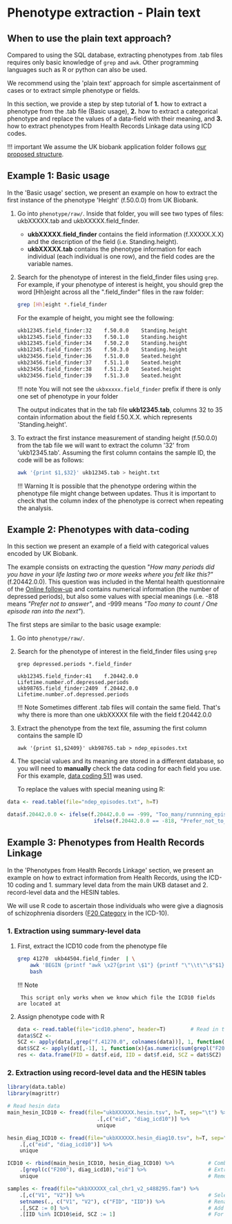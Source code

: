 # Phenotype extraction - Plain text

## When to use the plain text approach?

Compared to using the SQL database, extracting phenotypes from .tab files requires only basic knowledge of `grep` and `awk`. Other programming languages such as R or python can also be used.

We recommend using the 'plain text' approach for simple ascertainment of cases or to extract simple phenotype or fields. 

In this section, we provide a step by step tutorial of **1.** how to extract a phenotype from the .tab file (Basic usage), **2.** how to extract a categorical phenotype and replace the values of a data-field with their meaning, and **3.** how to extract phenotypes from Health Records Linkage data using ICD codes.

!!! important
    We assume the UK biobank application folder follows [our proposed structure](../../admin/master_generation/#expected-result).

## Example 1: Basic usage

In the 'Basic usage' section, we present an example on how to extract the first instance of the phenotype 'Height' (f.50.0.0) from UK Biobank.

1. Go into `phenotype/raw/`. Inside that folder, you will see two types of files: ukbXXXXX.tab and ukbXXXXX.field_finder.

	- **ukbXXXXX.field_finder** contains the field information (f.XXXXX.X.X) and the description of the field (i.e. Standing.height).
	- **ukbXXXXX.tab** contains the phenotype information for each individual (each individual is one row), and the field codes are the variable names.

2. Search for the phenotype of interest in the field_finder files using `grep`. For example, if your phenotype of interest is height, you should grep the word [Hh]eight across all the ".field_finder" files in the raw folder:

    ```bash
    grep [Hh]eight *.field_finder
    ```
    For the example of height, you might see the following: 
 
    ```bash
    ukb12345.field_finder:32	f.50.0.0	Standing.height
    ukb12345.field_finder:33	f.50.1.0	Standing.height
    ukb12345.field_finder:34	f.50.2.0	Standing.height
    ukb12345.field_finder:35	f.50.3.0	Standing.height
    ukb23456.field_finder:36	f.51.0.0	Seated.height
    ukb23456.field_finder:37	f.51.1.0	Seated.height
    ukb23456.field_finder:38	f.51.2.0	Seated.height
    ukb23456.field_finder:39	f.51.3.0	Seated.height
    ```

    !!! note 
        You will not see the `ukbxxxxx.field_finder` prefix if there is only one set of phenotype in your folder
    
    The output indicates that in the tab file **ukb12345.tab**, columns 32 to 35 contain information about the field f.50.X.X. which represents 'Standing.height'. 


3. To extract the first instance measurement of standing height (f.50.0.0) from the tab file we will want to extract the column '32' from 'ukb12345.tab'. Assuming the first column contains the sample ID, the code will be as follows:

    ```bash
    awk '{print $1,$32}' ukb12345.tab > height.txt
    ```

    !!! Warning
        It is possible that the phenotype ordering within the phenotype file might change between updates.
        Thus it is important to check that the column index of the phenotype is correct when repeating the analysis.

## Example 2: Phenotypes with data-coding

In this section we present an example of a field with categorical values encoded by UK Biobank. 

The example consists on extracting the question "*How many periods did you have in your life lasting two or more weeks where you felt like this?"* (f.20442.0.0). This question was included in the Mental health questionnaire of the [Online follow-up](https://biobank.ctsu.ox.ac.uk/crystal/label.cgi?id=100089) and contains numerical information (the number of depressed periods), but also some values with special meanings (i.e. -818 means *"Prefer not to answer"*, and -999 means *"Too many to count / One episode ran into the next"*).
 

The first steps are similar to the basic usage example:

1. Go into `phenotype/raw/`.
2. Search for the phenotype of interest in the field_finder files using `grep`

    ```
    grep depressed.periods *.field_finder 
    
    ukb12345.field_finder:41	f.20442.0.0	Lifetime.number.of.depressed.periods
    ukb98765.field_finder:2409	f.20442.0.0	Lifetime.number.of.depressed.periods
    ```

    !!! Note 
        Sometimes different .tab files will contain the same field. That's why there is more than one ukbXXXXX file with the field f.20442.0.0
	
3. Extract the phenotype from the text file, assuming the first column contains the sample ID

    ```
	awk '{print $1,$2409}' ukb98765.tab > ndep_episodes.txt
    ```

4. The special values and its meaning are stored in a different database, so you will need to **manually** check the data coding for each field you use. For this example, [data coding 511](https://biobank.ctsu.ox.ac.uk/crystal/coding.cgi?id=511) was used. 

    To replace the values with special meaning using R:

``` R 
data <- read.table(file="ndep_episodes.txt", h=T)

data$f.20442.0.0 <- ifelse(f.20442.0.0 == -999, "Too_many/runnning_episodes", 
							ifelse(f.20442.0.0 == -818, "Prefer_not_to_answer", f.20442.0.0)
```


## Example 3: Phenotypes from Health Records Linkage 

In the 'Phenotypes from Health Records Linkage' section, we present an example on how to extract information from Health Records, using the ICD-10 coding and 1. summary level data from the main UKB dataset and 2. record-level data and the HESIN tables.

We will use R code to ascertain those individuals who were give a diagnosis of schizophrenia disorders ([F20 Category](https://biobank.ctsu.ox.ac.uk/crystal/field.cgi?id=41270) in the ICD-10).

### 1. Extraction using summary-level data 
1. First, extract the ICD10 code from the phenotype file

    ```bash
    grep 41270  ukb44504.field_finder  | \
        awk 'BEGIN {printf "awk \x27{print \$1"} {printf "\"\\t\"\$"$1} END {print "}\x27  ukb44504.tab > icd10.pheno"} '  | \
        bash
    ```
    
    !!! Note

        This script only works when we know which file the ICD10 fields are located at

2. Assign phenotype code with R

    ``` R
    data <- read.table(file="icd10.pheno", header=T)        # Read in the file
    data$SCZ <- 
    SCZ <- apply(data[,grep("f.41270.0", colnames(data))], 1, function(row) "F200" %in% row)
    dat$SCZ <- apply(dat[,-1], 1, function(x){as.numeric(sum(grepl("F20.", x)) > 1)})
    res <- data.frame(FID = dat$f.eid, IID = dat$f.eid, SCZ = dat$SCZ)
    ```

### 2. Extraction using record-level data and the HESIN tables

``` R
library(data.table)
library(magrittr)

# Read hesin data
main_hesin_ICD10 <- fread(file="ukbXXXXXX.hesin.tsv", h=T, sep="\t") %>%            # Read in the file 
                             .[,c("eid", "diag_icd10")] %>%                         # Extract the eid and diag columns
                             unique                                                 # Remove repeated diagnosis

hesin_diag_ICD10 <- fread(file="ukbXXXXXX.hesin_diag10.tsv", h=T, sep="\t") %>%     
    .[,c("eid", "diag_icd10")] %>% 
    unique

ICD10 <- rbind(main_hesin_ICD10, hesin_diag_ICD10) %>%           # Combine the two data tables
    .[grepl(c("F200"), diag_icd10),"eid"] %>%                    # Extract the EID for anyone with diag_icd10 = F200* 
    unique                                                       # Remove duplicated eids

samples <- fread(file="ukbXXXXXX_cal_chr1_v2_s488295.fam") %>% 
    .[,c("V1", "V2")] %>%                                        # Select the first two columns
    setnames(., c("V1", "V2"), c("FID", "IID")) %>%              # Rename columns
    .[,SCZ := 0] %>%                                             # Add a SCZ column and initialize to 0 
    .[IID %in% ICD10$eid, SCZ := 1]                              # For anyone found to be in the ICD10 object, give them SCZ status of 1
```

